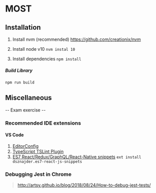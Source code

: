 # MOST

## Installation

1. Install nvm (recommended)
   https://github.com/creationix/nvm

2. Install node v10
   `nvm instal 10`

3. Install dependencies
   `npm install`

##### Build Library

`npm run build`
## Miscellaneous

-- Exam exercise --

### Recommended IDE extensions

#### VS Code

1. [EditorConfig](https://marketplace.visualstudio.com/items?itemName=EditorConfig.EditorConfig)
2. [TypeScript TSLint Plugin](https://marketplace.visualstudio.com/items?itemName=ms-vscode.vscode-typescript-tslint-plugin)
3. [ES7 React/Redux/GraphQL/React-Native snippets](https://marketplace.visualstudio.com/items?itemName=dsznajder.es7-react-js-snippets)
   `ext install dsznajder.es7-react-js-snippets`

### Debugging Jest in Chrome

> http://artsy.github.io/blog/2018/08/24/How-to-debug-jest-tests/


